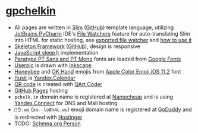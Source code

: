 # [gpchelkin](http://pchelk.in)
- All pages are written in [Slim](http://slim-lang.com/) ([GitHub](https://github.com/slim-template/slim)) template language, utilizing [JetBrains PyCharm](https://www.jetbrains.com/pycharm/) IDE's [File Watchers](https://www.jetbrains.com/help/pycharm/2017.1/file-watchers.html) feature for auto-translating Slim into HTML for static hosting, see [exported file watcher](jetbrains_filewatchers_slim.xml) and [how to use it](https://www.jetbrains.com/help/pycharm/2017.1/using-file-watchers.html#enableFileWatcher)
- [Skeleton Framework](https://skeleton-framework.github.io/) ([GitHub](https://github.com/skeleton-framework/skeleton-framework)), design is responsive
- [JavaScript sleep()](https://stackoverflow.com/a/39914235/2490759) implementation
- [Paratype PT Sans and PT Mono](http://www.paratype.com/public/) fonts are loaded from [Google Fonts](https://fonts.google.com/)
- [Userpic](http://pchelk.in/gpchelkin.png) is drawn with [Inkscape](https://inkscape.org)
- [Honeybee](https://emojipedia.org/apple/ios-11.2/honeybee/) and [OK Hand](https://emojipedia.org/apple/ios-11.2/ok-hand-sign/) emojis from [Apple Color Emoji iOS 11.2](https://emojipedia.org/apple/ios-11.2/) font
- [/tusit](http://pchelk.in/tusit) is [Yandex.Calendar](https://yandex.ru/support/calendar/faq/whatfor.html)
- [QR code](http://pchelk.in/qr.png) is created with [QArt Coder](https://research.swtch.com/qr/draw)
- [GitHub Pages](https://pages.github.com/) hosting
- `pchelk.in` domain name is registered at [Namecheap](https://www.namecheap.com/) and is using [Yandex.Connect](https://yandex.com/support/connect/index.html) for DNS and Mail hosting
- `🐝👌.ws` (`xn--lo8h4c.ws`) emoji domain name is registered at [GoDaddy](https://❤❤❤.ws/) and is redirected with [Hostinger](https://www.hostinger.com/)
- TODO: [Schema.org Person](https://schema.org/Person)

<!-- - Translated into HTML with [Plim](http://plim.readthedocs.io) ([GitHub](https://github.com/avanov/Plim)), Python port of Ruby's Slim -->
